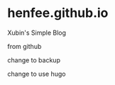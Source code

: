 henfee.github.io
================

Xubin's Simple Blog

from github

 change to backup

 change to use hugo
